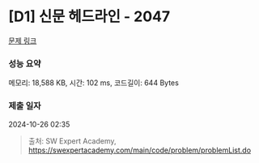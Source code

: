 # [D1] 신문 헤드라인 - 2047 

[문제 링크](https://swexpertacademy.com/main/code/problem/problemDetail.do?contestProbId=AV5QKsLaAy0DFAUq) 

### 성능 요약

메모리: 18,588 KB, 시간: 102 ms, 코드길이: 644 Bytes

### 제출 일자

2024-10-26 02:35



> 출처: SW Expert Academy, https://swexpertacademy.com/main/code/problem/problemList.do
